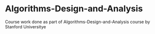 # Algorithms-Design-and-Analysis
Course work done as part of Algorithms-Design-and-Analysis course by Stanford Universitye
